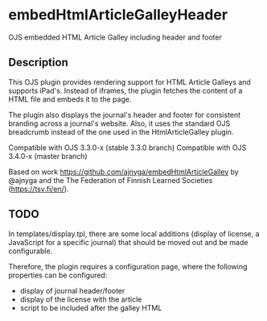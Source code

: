 # embedHtmlArticleGalleyHeader
OJS embedded HTML Article Galley including header and footer 

## Description
This OJS plugin provides rendering support for HTML Article Galleys and supports iPad's. Instead of iframes, the plugin fetches the content of a HTML file and embeds it to the page.

The plugin also displays the journal's header and footer for consistent branding across a journal's website. Also, it uses the standard OJS breadcrumb instead of the one used in the HtmlArticleGalley plugin.

Compatible with OJS 3.3.0-x (stable 3.3.0 branch)
Compatible with OJS 3.4.0-x (master branch)

Based on work https://github.com/ajnyga/embedHtmlArticleGalley by @ajnyga and the The Federation of Finnish Learned Societies (https://tsv.fi/en/).

## TODO
In templates/display.tpl, there are some local additions (display of license, a JavaScript for a specific journal) that should be moved out and be made configurable.

Therefore, the plugin requires a configuration page, where the following properties can be configured:

- display of journal header/footer 
- display of the license with the article
- script to be included after the galley HTML

